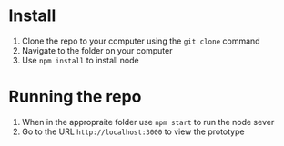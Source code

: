 # Install

1. Clone the repo to your computer using the `git clone` command
2. Navigate to the folder on your computer
3. Use `npm install` to install node

# Running the repo

1. When in the appropraite folder use `npm start` to run the node sever
2. Go to the URL `http://localhost:3000` to view the prototype
